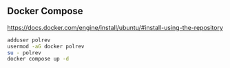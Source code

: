 ## Docker Compose

https://docs.docker.com/engine/install/ubuntu/#install-using-the-repository

```bash
adduser polrev
usermod -aG docker polrev
su - polrev
docker compose up -d
```